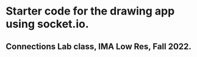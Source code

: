 # Starter code for the drawing app using socket.io.
## Connections Lab class, IMA Low Res, Fall 2022.
